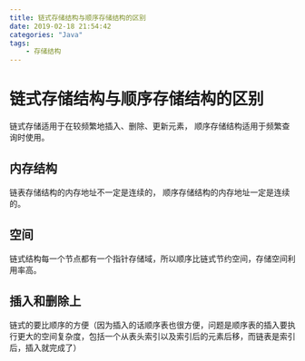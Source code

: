 ```yaml
---
title: 链式存储结构与顺序存储结构的区别
date: 2019-02-18 21:54:42
categories: "Java"
tags:
    - 存储结构
---
```


# 链式存储结构与顺序存储结构的区别

链式存储适用于在较频繁地插入、删除、更新元素，
顺序存储结构适用于频繁查询时使用。

## 内存结构

链表存储结构的内存地址不一定是连续的，
顺序存储结构的内存地址一定是连续的。

## 空间

链式结构每一个节点都有一个指针存储域，所以顺序比链式节约空间，存储空间利用率高。

## 插入和删除上

链式的要比顺序的方便（因为插入的话顺序表也很方便，问题是顺序表的插入要执行更大的空间复杂度，包括一个从表头索引以及索引后的元素后移，而链表是索引后，插入就完成了）
